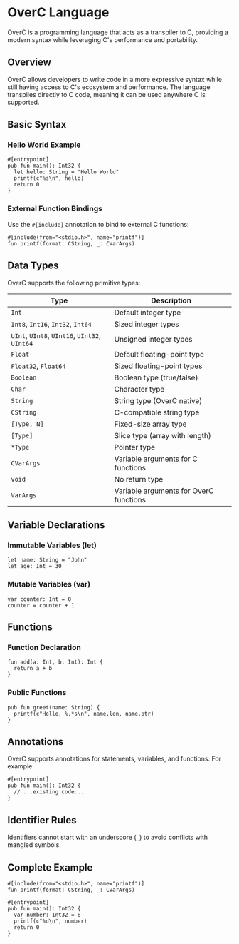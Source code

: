 # OverC Language

OverC is a programming language that acts as a transpiler to C, providing a modern syntax while leveraging C's performance and portability.

## Overview

OverC allows developers to write code in a more expressive syntax while still having access to C's ecosystem and performance. The language transpiles directly to C code, meaning it can be used anywhere C is supported.

## Basic Syntax

### Hello World Example

```overc
#[entrypoint]
pub fun main(): Int32 {
  let hello: String = "Hello World"
  printf(c"%s\n", hello)
  return 0
}
```

### External Function Bindings

Use the `#[include]` annotation to bind to external C functions:

```overc
#[include(from="<stdio.h>", name="printf")]
fun printf(format: CString, _: CVarArgs)
```

## Data Types

OverC supports the following primitive types:

| Type | Description |
|------|-------------|
| `Int` | Default integer type |
| `Int8`, `Int16`, `Int32`, `Int64` | Sized integer types |
| `UInt`, `UInt8`, `UInt16`, `UInt32`, `UInt64` | Unsigned integer types |
| `Float` | Default floating-point type |
| `Float32`, `Float64` | Sized floating-point types |
| `Boolean` | Boolean type (true/false) |
| `Char` | Character type |
| `String` | String type (OverC native) |
| `CString` | C-compatible string type |
| `[Type, N]` | Fixed-size array type |
| `[Type]` | Slice type (array with length) |
| `*Type` | Pointer type |
| `CVarArgs` | Variable arguments for C functions |
| `void` | No return type |
| `VarArgs` | Variable arguments for OverC functions |

## Variable Declarations

### Immutable Variables (let)

```overc
let name: String = "John"
let age: Int = 30
```

### Mutable Variables (var)

```overc
var counter: Int = 0
counter = counter + 1
```

## Functions

### Function Declaration

```overc
fun add(a: Int, b: Int): Int {
  return a + b
}
```

### Public Functions

```overc
pub fun greet(name: String) {
  printf(c"Hello, %.*s\n", name.len, name.ptr)
}
```

## Annotations

OverC supports annotations for statements, variables, and functions. For example:

```overc
#[entrypoint]
pub fun main(): Int32 {
  // ...existing code...
}
```

## Identifier Rules

Identifiers cannot start with an underscore (`_`) to avoid conflicts with mangled symbols.

## Complete Example

```overc
#[include(from="<stdio.h>", name="printf")]
fun printf(format: CString, _: CVarArgs)

#[entrypoint]
pub fun main(): Int32 {
  var number: Int32 = 8
  printf(c"%d\n", number)
  return 0
}
```